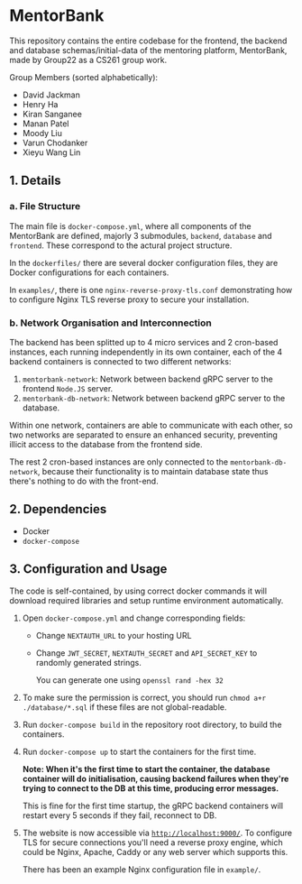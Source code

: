 # MentorBank

This repository contains the entire codebase for the frontend, the backend and database schemas/initial-data of the mentoring platform,
MentorBank, made by Group22 as a CS261 group work.

Group Members (sorted alphabetically):

- David Jackman
- Henry Ha
- Kiran Sanganee
- Manan Patel
- Moody Liu
- Varun Chodanker
- Xieyu Wang Lin

## 1. Details

### a. File Structure

The main file is `docker-compose.yml`, where all components of the MentorBank are defined, majorly 3 submodules, `backend`,
`database` and `frontend`. These correspond to the actural project structure.

In the `dockerfiles/` there are several docker configuration files, they are Docker configurations for each containers.

In `examples/`, there is one `nginx-reverse-proxy-tls.conf` demonstrating how to configure Nginx TLS reverse proxy to secure
your installation.

### b. Network Organisation and Interconnection

The backend has been splitted up to 4 micro services and 2 cron-based instances, each running independently in its own container,
each of the 4 backend containers is connected to two different networks:

1. `mentorbank-network`: Network between backend gRPC server to the frontend `Node.JS` server.
2. `mentorbank-db-network`: Network between backend gRPC server to the database.

Within one network, containers are able to communicate with each other, so two networks are separated to ensure an enhanced security, 
preventing illicit access to the database from the frontend side.

The rest 2 cron-based instances are only connected to the `mentorbank-db-network`, because their functionality is to maintain database
state thus there's nothing to do with the front-end.

## 2. Dependencies

- Docker
- `docker-compose`

## 3. Configuration and Usage

The code is self-contained, by using correct docker commands it will download required libraries and setup runtime environment
automatically.

1. Open `docker-compose.yml` and change corresponding fields:
   - Change `NEXTAUTH_URL` to your hosting URL
   - Change `JWT_SECRET`, `NEXTAUTH_SECRET` and `API_SECRET_KEY` to randomly generated strings.
 
     You can generate one using `openssl rand -hex 32`

2. To make sure the permission is correct, you should run `chmod a+r ./database/*.sql` if these files are not global-readable.
3. Run `docker-compose build` in the repository root directory, to build the containers.
4. Run `docker-compose up` to start the containers for the first time.

   **Note: When it's the first time to start the container, the database container will do**
   **initialisation, causing backend failures when they're trying to connect to the DB**
   **at this time, producing error messages.**

   This is fine for the first time startup, the gRPC backend containers will restart every 5 seconds if they fail, reconnect to DB.

5. The website is now accessible via [`http://localhost:9000/`](http://localhost:9000/). To configure TLS for secure
   connections you'll need a reverse proxy engine, which could be Nginx, Apache, Caddy or any web server which supports this.

   There has been an example Nginx configuration file in `example/`.
